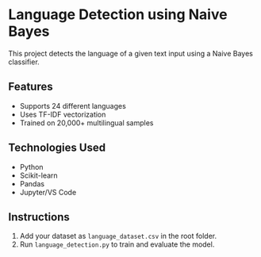 # Language Detection using Naive Bayes

This project detects the language of a given text input using a Naive Bayes classifier.

## Features
- Supports 24 different languages
- Uses TF-IDF vectorization
- Trained on 20,000+ multilingual samples

## Technologies Used
- Python
- Scikit-learn
- Pandas
- Jupyter/VS Code

## Instructions
1. Add your dataset as `language_dataset.csv` in the root folder.
2. Run `language_detection.py` to train and evaluate the model.
